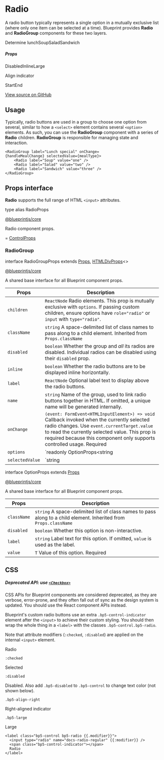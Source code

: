 # Radio

A radio button typically represents a single option in a mutually exclusive list (where only one item can be
selected at a time). Blueprint provides **Radio** and **RadioGroup** components for these two layers.

Determine lunchSoupSaladSandwich

##### Props

DisabledInlineLarge

Align indicator 

StartEnd

[View source on GitHub](https://github.com/palantir/blueprint/blob/develop/packages/docs-app/src/examples/core-examples/radioExample.tsx)

## Usage

Typically, radio buttons are used in a group to choose one option from several, similar to how a `<select>` element
contains several `<option>` elements. As such, you can use the **RadioGroup** component with a series of **Radio** children.
**RadioGroup** is responsible for managing state and interaction.

```
<RadioGroup label="Lunch special" onChange={handleMealChange} selectedValue={mealType}>  
    <Radio label="Soup" value="one" />  
    <Radio label="Salad" value="two" />  
    <Radio label="Sandwich" value="three" />  
</RadioGroup>  

```

## Props interface

**Radio** supports the full range of HTML `<input>` attributes.

type alias RadioProps

[@blueprintjs/core](https://github.com/palantir/blueprint/blob/d356c8eea/packages/core/src/components/forms/controls.tsx#L144)

Radio component props.

= [ControlProps](#api/ControlProps)

### RadioGroup

interface RadioGroupProps extends [Props](#api/Props), [HTMLDivProps](#api/HTMLDivProps)<>

[@blueprintjs/core](https://github.com/palantir/blueprint/blob/d356c8eea/packages/core/src/components/forms/radioGroup.tsx#L36)

A shared base interface for all Blueprint component props.

| Props | Description |
| --- | --- |
| `children` | `ReactNode` Radio elements. This prop is mutually exclusive with `options`. If passing custom children, ensure options have `role="radio"` or `input` with `type="radio"`. |
| `className` | `string` A space-delimited list of class names to pass along to a child element.  Inherited from `Props.className` |
| `disabled` | `boolean` Whether the group and *all* its radios are disabled. Individual radios can be disabled using their `disabled` prop. |
| `inline` | `boolean` Whether the radio buttons are to be displayed inline horizontally. |
| `label` | `ReactNode` Optional label text to display above the radio buttons. |
| `name` | `string` Name of the group, used to link radio buttons together in HTML. If omitted, a unique name will be generated internally. |
| `onChange` | `(event: FormEvent<HTMLInputElement>) => void` Callback invoked when the currently selected radio changes. Use `event.currentTarget.value` to read the currently selected value. This prop is required because this component only supports controlled usage.  Required |
| `options` | `readonly OptionProps<string | number>[]` Array of options to render in the group. This prop is mutually exclusive with `children`: either provide an array of `OptionProps` objects or provide `<Radio>` children elements. |
| `selectedValue` | `string | number` Value of the selected radio. The child with this value will be `:checked`. |

interface OptionProps extends [Props](#api/Props)

[@blueprintjs/core](https://github.com/palantir/blueprint/blob/d356c8eea/packages/core/src/common/props.ts#L118)

A shared base interface for all Blueprint component props.

| Props | Description |
| --- | --- |
| `className` | `string` A space-delimited list of class names to pass along to a child element.  Inherited from `Props.className` |
| `disabled` | `boolean` Whether this option is non-interactive. |
| `label` | `string` Label text for this option. If omitted, `value` is used as the label. |
| `value` | `T` Value of this option.  Required |

## CSS

##### Deprecated API: use [`<Checkbox>`](#core/components/checkbox)

CSS APIs for Blueprint components are considered deprecated, as they are verbose, error-prone, and they
often fall out of sync as the design system is updated. You should use the React component APIs instead.

Blueprint's custom radio buttons use an extra `.bp5-control-indicator` element after the `<input>` to achieve their
custom styling. You should then wrap the whole thing in a `<label>` with the classes `.bp5-control.bp5-radio`.

Note that attribute modifiers (`:checked`, `:disabled`) are applied on the internal `<input>` element.

Radio

`:checked`

Selected

`:disabled`

Disabled. Also add `.bp5-disabled` to `.bp5-control` to change text color (not shown below).

`.bp5-align-right`

Right-aligned indicator

`.bp5-large`

Large

```
<label class="bp5-control bp5-radio {{.modifier}}">  
  <input type="radio" name="docs-radio-regular" {{:modifier}} />  
  <span class="bp5-control-indicator"></span>  
  Radio  
</label>  

```